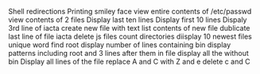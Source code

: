 Shell redirections
Printing smiley face
view entire contents of /etc/passwd
view contents of 2 files
Display last ten lines
Display first 10 lines
Dispaly 3rd line of iacta
create new file with text
list contents of new file
dublicate last line of file iacta
delete js files
count directories
diisplay 10 newest files
unique word
find root
display number of lines containing bin
display patterns including root and 3 lines after them in file
display all the without bin
Display all lines of the file
replace A and C with Z and e
delete c and C 
